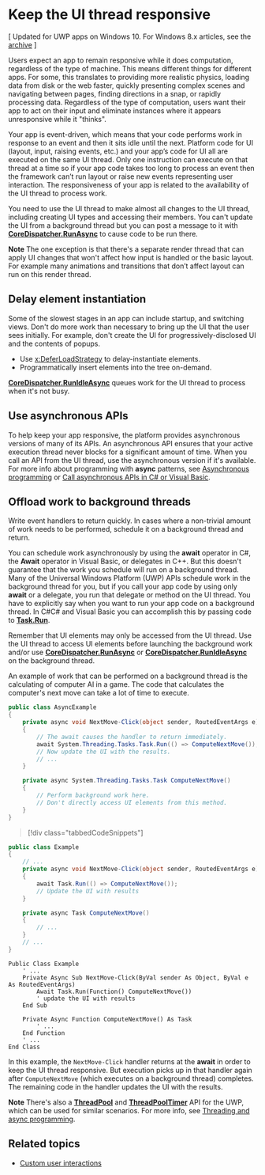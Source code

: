 # Keep the UI thread responsive

\[ Updated for UWP apps on Windows 10. For Windows 8.x articles, see the [archive](http://go.microsoft.com/fwlink/p/?linkid=619132) \]

Users expect an app to remain responsive while it does computation, regardless of the type of machine. This means different things for different apps. For some, this translates to providing more realistic physics, loading data from disk or the web faster, quickly presenting complex scenes and navigating between pages, finding directions in a snap, or rapidly processing data. Regardless of the type of computation, users want their app to act on their input and eliminate instances where it appears unresponsive while it "thinks".

Your app is event-driven, which means that your code performs work in response to an event and then it sits idle until the next. Platform code for UI (layout, input, raising events, etc.) and your app’s code for UI all are executed on the same UI thread. Only one instruction can execute on that thread at a time so if your app code takes too long to process an event then the framework can’t run layout or raise new events representing user interaction. The responsiveness of your app is related to the availability of the UI thread to process work.

You need to use the UI thread to make almost all changes to the UI thread, including creating UI types and accessing their members. You can't update the UI from a background thread but you can post a message to it with [**CoreDispatcher.RunAsync**](https://msdn.microsoft.com/library/windows/apps/Hh750317) to cause code to be run there.

**Note**  The one exception is that there's a separate render thread that can apply UI changes that won't affect how input is handled or the basic layout. For example many animations and transitions that don’t affect layout can run on this render thread.

## Delay element instantiation

Some of the slowest stages in an app can include startup, and switching views. Don't do more work than necessary to bring up the UI that the user sees initially. For example, don't create the UI for progressively-disclosed UI and the contents of popups.

-   Use [x:DeferLoadStrategy](https://msdn.microsoft.com/library/windows/apps/Mt204785) to delay-instantiate elements.
-   Programmatically insert elements into the tree on-demand.

[**CoreDispatcher.RunIdleAsync**](https://msdn.microsoft.com/library/windows/apps/Hh967918) queues work for the UI thread to process when it's not busy.

## Use asynchronous APIs

To help keep your app responsive, the platform provides asynchronous versions of many of its APIs. An asynchronous API ensures that your active execution thread never blocks for a significant amount of time. When you call an API from the UI thread, use the asynchronous version if it's available. For more info about programming with **async** patterns, see [Asynchronous programming](https://msdn.microsoft.com/library/windows/apps/Mt187335) or [Call asynchronous APIs in C\# or Visual Basic](https://msdn.microsoft.com/library/windows/apps/Mt187337).

## Offload work to background threads

Write event handlers to return quickly. In cases where a non-trivial amount of work needs to be performed, schedule it on a background thread and return.

You can schedule work asynchronously by using the **await** operator in C\#, the **Await** operator in Visual Basic, or delegates in C++. But this doesn't guarantee that the work you schedule will run on a background thread. Many of the Universal Windows Platform (UWP) APIs schedule work in the background thread for you, but if you call your app code by using only **await** or a delegate, you run that delegate or method on the UI thread. You have to explicitly say when you want to run your app code on a background thread. In C\#C\# and Visual Basic you can accomplish this by passing code to [**Task.Run**](https://msdn.microsoft.com/en-us/library/windows/apps/xaml/system.threading.tasks.task.run.aspx).

Remember that UI elements may only be accessed from the UI thread. Use the UI thread to access UI elements before launching the background work and/or use [**CoreDispatcher.RunAsync**](https://msdn.microsoft.com/library/windows/apps/Hh750317) or [**CoreDispatcher.RunIdleAsync**](https://msdn.microsoft.com/library/windows/apps/Hh967918) on the background thread.

An example of work that can be performed on a background thread is the calculating of computer AI in a game. The code that calculates the computer's next move can take a lot of time to execute.

```csharp
public class AsyncExample
{
    private async void NextMove-Click(object sender, RoutedEventArgs e)
    {
        // The await causes the handler to return immediately.
        await System.Threading.Tasks.Task.Run(() => ComputeNextMove());
        // Now update the UI with the results.
        // ...
    }

    private async System.Threading.Tasks.Task ComputeNextMove()
    {
        // Perform background work here.
        // Don't directly access UI elements from this method.
    }
}
```

> [!div class="tabbedCodeSnippets"]
```csharp
public class Example
{
    // ...
    private async void NextMove-Click(object sender, RoutedEventArgs e)
    {
        await Task.Run(() => ComputeNextMove());
        // Update the UI with results
    }

    private async Task ComputeNextMove()
    {
        // ...
    }
    // ...
}
```
```vbnet
Public Class Example
    ' ...
    Private Async Sub NextMove-Click(ByVal sender As Object, ByVal e As RoutedEventArgs)
        Await Task.Run(Function() ComputeNextMove())
        ' update the UI with results
    End Sub

    Private Async Function ComputeNextMove() As Task
        ' ...
    End Function
    ' ...
End Class
```

In this example, the `NextMove-Click` handler returns at the **await** in order to keep the UI thread responsive. But execution picks up in that handler again after `ComputeNextMove` (which executes on a background thread) completes. The remaining code in the handler updates the UI with the results.

**Note**  There's also a [**ThreadPool**](https://msdn.microsoft.com/library/windows/apps/BR229621) and [**ThreadPoolTimer**](https://msdn.microsoft.com/library/windows/apps/BR229621timer) API for the UWP, which can be used for similar scenarios. For more info, see [Threading and async programming](https://msdn.microsoft.com/library/windows/apps/Mt187340).

## Related topics

* [Custom user interactions](https://msdn.microsoft.com/library/windows/apps/Mt185599)


<!--HONumber=Jun16_HO1-->



